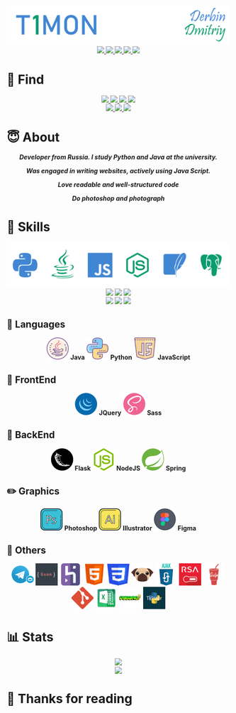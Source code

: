 <img src='pics/nick.png'/>

<div align="center">
    <a href="#-Find">
        <img src="https://img.shields.io/badge/-FIND-4186d3?style=for-the-badge">
    </a>
    <a href="#-about">
        <img src="https://img.shields.io/badge/-ABOUT-0a9c6d?style=for-the-badge">
    </a>
    <a href="#-skills">
        <img src="https://img.shields.io/badge/-SKILLS-4186d3?style=for-the-badge">
    </a>
    <a href="#-stats">
        <img src="https://img.shields.io/badge/-STATS-0a9c6d?style=for-the-badge">
    </a>
    <a href="#-thanks-for-reading">
        <img src="https://img.shields.io/badge/-THANKS-4186d3?style=for-the-badge">
    </a>
</div>

# 🔎 Find

<div align="center">
    <div>
        <a href="https://vk.com/T1MONVK/">
            <img src="https://img.shields.io/badge/-T1MONVK-blue?style=for-the-badge&logo=vk&logoColor=white">
        </a>
        <a href="https://www.instagram.com/_beauty_is_a_duty_/">
            <img src="https://img.shields.io/badge/-__BEAUTY__IS__A__DUTY__-C13584?style=for-the-badge&logo=instagram&logoColor=white">
        </a>
        <a href="https://t.me/T1TELGRAM">
            <img src="https://img.shields.io/badge/-T1TELEGRAM-0088cc?style=for-the-badge&logo=telegram&logoColor=white">
        </a>
        <a href="https://www.twitch.tv/t1montwitch">
            <img src="https://img.shields.io/badge/-T1MONTWITCH-6441a5?style=for-the-badge&logo=twitch&logoColor=white">
        </a>
    </div>
    <div>
        <a href="+79821207355">
            <img src="https://img.shields.io/badge/-+7(982)%20120%2073%2055-075e54?style=for-the-badge&logo=whatsapp&logoColor=white">
        </a>
        <a href="mailto:derbindima5@gmail.com">
            <img src="https://img.shields.io/badge/-derbindima5@gmail.com-c14438?style=for-the-badge&logo=Gmail&logoColor=white">
        </a>
        <a href="https://github.com/T1GIT/">
            <img src="https://img.shields.io/badge/-T1GIT-grey?style=for-the-badge&logo=github&logoColor=white">
        </a>
    </div>
</div>


# 😇 About


<div align="center">
    <b><i>
        <p>Developer from Russia. I study Python and Java at the university.</p>
        <p>Was engaged in writing websites, actively using Java Script.</p>
        <p>Love readable and well-structured code</p>
        <p>Do photoshop and photograph</p>
    </i></b>
</div>

# 💪 Skills
<img src='pics/langs.png' alt="Skills"/>

<div align="center">
    <div>
        <img src="https://img.shields.io/badge/IDE-PyCharm-informational?style=for-the-badge&logo=pycharm&logoColor=4186d3&color=0a9c6d">
        <img src="https://img.shields.io/badge/IDE-ItelliJ-informational?style=for-the-badge&logo=intellij-idea&logoColor=4186d3&color=0a9c6d">
        <img src="https://img.shields.io/badge/IDE-WebStorm-informational?style=for-the-badge&logo=webstorm&logoColor=4186d3&color=0a9c6d">
    </div>
    <div>
        <img src="https://img.shields.io/badge/OS-Windows%2010-informational?style=for-the-badge&logo=windows&logoColor=4186d3&color=0a9c6d">
        <img src="https://img.shields.io/badge/OS-Ubuntu-informational?style=for-the-badge&logo=ubuntu&logoColor=4186d3&color=0a9c6d">
        <img src="https://img.shields.io/badge/OS-Mint-informational?style=for-the-badge&logo=linux&logoColor=4186d3&color=0a9c6d">
    </div>
</div>

## 👅 Languages
<div align="center">
    <img src='icons/skills/java.png' width="50" height="50"/> 
    <b>Java</b>
    <img src='icons/skills/python.png' width="50" height="50"/> 
    <b>Python</b>
    <img src='icons/skills/js.png' width="50" height="50"/>
    <b>JavaScript</b>
</div>

## 👀 FrontEnd
<div align="center">
    <img src='icons/skills/jquery.png' width="50" height="50"/> 
    <b>JQuery</b>
    <img src='icons/skills/sass.png' width="50" height="50"/> 
    <b>Sass</b>
</div>

## 📡 BackEnd
<div align="center">
    <img src='icons/skills/flasks.png' width="50" height="50"/> 
    <b>Flask</b>
    <img src='icons/skills/nodejs.png' width="50" height="50"/> 
    <b>NodeJS</b>
    <img src='icons/skills/spring.png' width="50" height="50"/> 
    <b>Spring</b>
</div>

## ✏️ Graphics
<div align="center">
    <img src='icons/skills/ps.png' width="50" height="50"/> 
    <b>Photoshop</b>
    <img src='icons/skills/ai.png' width="50" height="50"/> 
    <b>Illustrator</b>
    <img src='icons/skills/figma.png' width="50" height="50"/> 
    <b>Figma</b>
</div>

## 📜 Others
<div align="center">
    <img src='icons/other/bot.png' width="50" height="50"/>
    <img src='icons/other/gson.png' width="50" height="50"/>
    <img src='icons/other/heroku.png' width="50" height="50"/>
    <img src='icons/other/html.png' width="50" height="50"/>
    <img src='icons/other/css.png' width="50" height="50"/>
    <img src='icons/other/pug.svg' width="50" height="50"/>
    <img src='icons/other/ajax.png' width="50" height="50"/>
    <img src='icons/other/rsa.jpg' width="50" height="50"/>
    <img src='icons/other/gulp.png' width="50" height="50"/>
    <img src='icons/other/git.svg' width="50" height="50"/>
    <img src='icons/other/vba.png' width="50" height="50"/>
    <img src='icons/other/pygame.png' width="50" height="50"/>
    <img src='icons/other/tkinter.png' width="50" height="50"/>
</div>


# 📊 Stats

<div align="center">
    <img src="https://github-readme-stats.vercel.app/api?username=T1GIT&show_icons=true&theme=radical&hide=issues,contribs&include_all_commits=true)](https://github.com/T1GIT/github-readme-stats&custom_title=Statistics" align="center" />
</div> 

<div align="center">
    <img src="https://github-readme-stats.vercel.app/api/top-langs/?username=T1GIT&exclude_repo=Player&theme=vue-dark&layout=compact&langs_count=4)](https://github.com/anuraghazra/github-readme-stats" align="center" />
</div> 

# 💜 Thanks for reading
